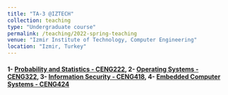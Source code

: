 ```yaml
---
title: "TA-3 @IZTECH"
collection: teaching
type: "Undergraduate course"
permalink: /teaching/2022-spring-teaching
venue: "Izmir Institute of Technology, Computer Engineering"
location: "Izmir, Turkey"
---
```


#### 1- [Probability and Statistics - CENG222](https://ceng.iyte.edu.tr/courses/ceng-222/), 2- [Operating Systems - CENG322](https://ceng.iyte.edu.tr/courses/ceng-322/), 3- [Information Security - CENG418](https://ceng.iyte.edu.tr/courses/ceng-418/), 4- [Embedded Computer Systems - CENG424](https://ceng.iyte.edu.tr/courses/ceng-424/)
